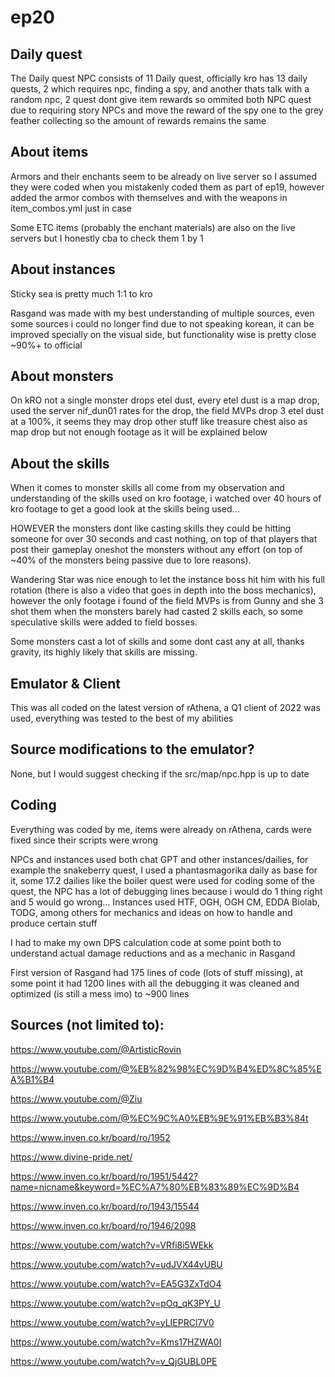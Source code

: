 # ep20

## Daily quest
The Daily quest NPC consists of 11 Daily quest, officially kro has 13 daily quests, 2 which requires npc, finding a spy, and another thats talk with a random npc, 2 quest dont give item rewards so ommited both NPC quest due to requiring story NPCs and move the reward of the spy one to the grey feather collecting so the amount of rewards remains the same  

## About items
Armors and their enchants seem to be already on live server so I assumed they were coded when you mistakenly coded them as part of ep19, however added the armor combos with themselves and with the weapons in item_combos.yml just in case

Some ETC items (probably the enchant materials) are also on the live servers but I honestly cba to check them 1 by 1 

## About instances
Sticky sea is pretty much 1:1 to kro

Rasgand was made with my best understanding of multiple sources, even some sources i could no longer find due to not speaking korean, it can be improved specially on the visual side, but functionality wise is pretty close ~90%+ to official

## About monsters
On kRO not a single monster drops etel dust, every etel dust is a map drop, used the server nif_dun01 rates for the drop, the field MVPs drop 3 etel dust at a 100%, it seems they may drop other stuff like treasure chest also as map drop but not enough footage as it will be explained below

## About the skills
When it comes to monster skills all come from my observation and understanding of the skills used on kro footage, i watched over 40 hours of kro footage to get a good look at the skills being used... 

HOWEVER the monsters dont like casting skills they could be hitting someone for over 30 seconds and cast nothing, on top of that players that post their gameplay oneshot the monsters without any effort (on top of ~40% of the monsters being passive due to lore reasons). 

Wandering Star was nice enough to let the instance boss hit him with his full rotation (there is also a video that goes in depth into the boss mechanics), however the only footage i found of the field MVPs is from Gunny and she 3 shot them when the monsters barely had casted 2 skills each, so some speculative skills were added to field bosses.

Some monsters cast a lot of skills and some dont cast any at all, thanks gravity, its highly likely that skills are missing.

## Emulator & Client

This was all coded on the latest version of rAthena, a Q1 client of 2022 was used, everything was tested to the best of my abilities

## Source modifications to the emulator?

None, but I would suggest checking if the src/map/npc.hpp is up to date

## Coding

Everything was coded by me, items were already on rAthena, cards were fixed since their scripts were wrong

NPCs and instances used both chat GPT and other instances/dailies, for example the snakeberry quest, I used a phantasmagorika daily as base for it, some 17.2 dailies like the boiler quest were used for coding some of the quest, the NPC has a lot of debugging lines because i would do 1 thing right and 5 would go wrong... Instances used HTF, OGH, OGH CM, EDDA Biolab, TODG, among others for mechanics and ideas on how to handle and produce certain stuff 

I had to make my own DPS calculation code at some point both to understand actual damage reductions and as a mechanic in Rasgand

First version of Rasgand had 175 lines of code (lots of stuff missing), at some point it had 1200 lines with all the debugging it was cleaned and optimized (is still a mess imo) to ~900 lines

## Sources (not limited to):
https://www.youtube.com/@ArtisticRovin

https://www.youtube.com/@%EB%82%98%EC%9D%B4%ED%8C%85%EA%B1%B4

https://www.youtube.com/@Ziu

https://www.youtube.com/@%EC%9C%A0%EB%9E%91%EB%B3%84t

https://www.inven.co.kr/board/ro/1952

https://www.divine-pride.net/



https://www.inven.co.kr/board/ro/1951/5442?name=nicname&keyword=%EC%A7%80%EB%83%89%EC%9D%B4

https://www.inven.co.kr/board/ro/1943/15544

https://www.inven.co.kr/board/ro/1946/2098

https://www.youtube.com/watch?v=VRfi8i5WEkk

https://www.youtube.com/watch?v=udJVX44vUBU

https://www.youtube.com/watch?v=EA5G3ZxTdO4

https://www.youtube.com/watch?v=pOq_qK3PY_U

https://www.youtube.com/watch?v=yLIEPRCl7V0

https://www.youtube.com/watch?v=Kms17HZWA0I

https://www.youtube.com/watch?v=v_QjGUBL0PE



